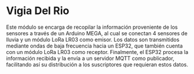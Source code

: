 # Vigia Del Rio
Este módulo se encarga de recopilar la información proveniente de los sensores a través de un Arduino MEGA, al cual se conectan 4 sensores de lluvia y un módulo LoRa LR03 como emisor.
Los datos son transmitidos mediante ondas de baja frecuencia hacia un ESP32, que también cuenta con un módulo LoRa LR03 como receptor.
Finalmente, el ESP32 procesa la información recibida y la envía a un servidor MQTT como publicador, facilitando así su distribución a los suscriptores que requieran estos datos.
